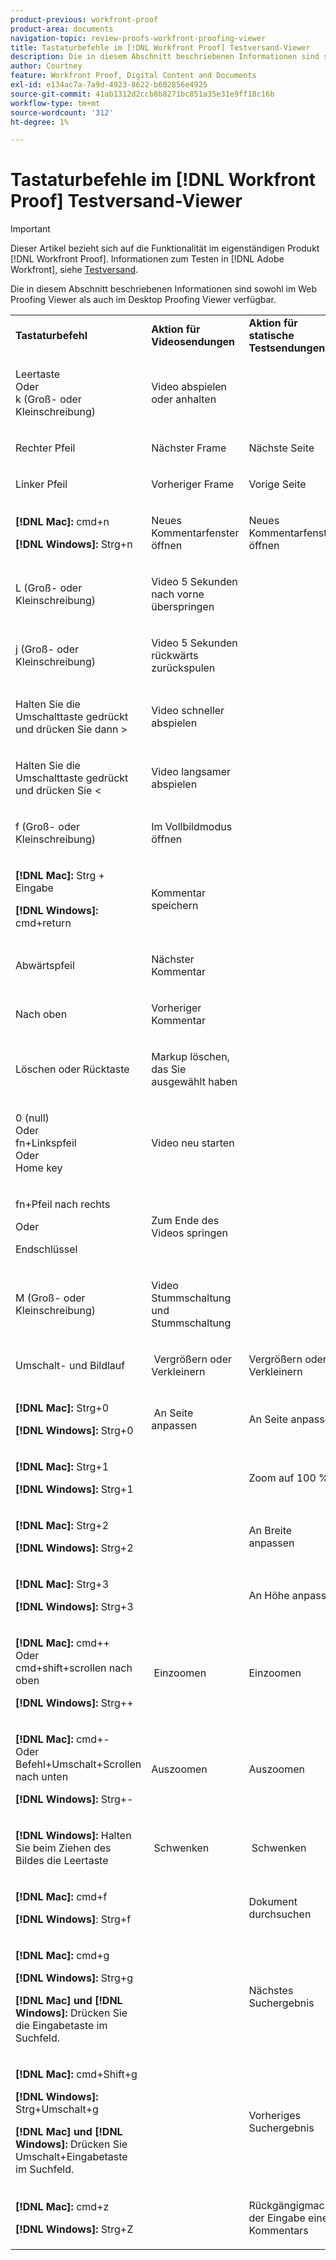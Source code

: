 ```yaml
---
product-previous: workfront-proof
product-area: documents
navigation-topic: review-proofs-workfront-proofing-viewer
title: Tastaturbefehle im [!DNL Workfront Proof] Testversand-Viewer
description: Die in diesem Abschnitt beschriebenen Informationen sind sowohl im Web Proofing Viewer als auch im Desktop Proofing Viewer verfügbar.
author: Courtney
feature: Workfront Proof, Digital Content and Documents
exl-id: e134ac7a-7a9d-4923-8622-b602856e4925
source-git-commit: 41ab1312d2ccb8b8271bc851a35e31e9ff18c16b
workflow-type: tm+mt
source-wordcount: '312'
ht-degree: 1%

---
```


# Tastaturbefehle im [!DNL Workfront Proof] Testversand-Viewer

>[!IMPORTANT]
>
>Dieser Artikel bezieht sich auf die Funktionalität im eigenständigen Produkt [!DNL Workfront Proof]. Informationen zum Testen in [!DNL Adobe Workfront], siehe [Testversand](../../../review-and-approve-work/proofing/proofing.md).

Die in diesem Abschnitt beschriebenen Informationen sind sowohl im Web Proofing Viewer als auch im Desktop Proofing Viewer verfügbar.

<table style="table-layout:auto"> 
 <col> 
 <col> 
 <col> 
 <tbody> 
  <tr> 
   <td><strong>Tastaturbefehl</strong> </td> 
   <td><strong>Aktion für Videosendungen</strong> </td> 
   <td><strong>Aktion für statische Testsendungen</strong> </td> 
  </tr> 
  <tr> 
   <td> <p>Leertaste<br>Oder<br>k (Groß- oder Kleinschreibung)</p> </td> 
   <td> <p>Video abspielen oder anhalten</p> </td> 
   <td> <p> </p> </td> 
  </tr> 
  <tr> 
   <td> <p>Rechter Pfeil</p> </td> 
   <td> <p>Nächster Frame</p> </td> 
   <td> <p>Nächste Seite</p> </td> 
  </tr> 
  <tr> 
   <td> <p>Linker Pfeil</p> </td> 
   <td> <p>Vorheriger Frame</p> </td> 
   <td> <p>Vorige Seite</p> </td> 
  </tr> 
  <tr> 
   <td> <p><strong>[!DNL Mac]:</strong> cmd+n</p> <p><strong>[!DNL Windows]:</strong> Strg+n</p> </td> 
   <td> <p>Neues Kommentarfenster öffnen</p> </td> 
   <td> <p>Neues Kommentarfenster öffnen</p> </td> 
  </tr> 
  <tr> 
   <td> <p>L (Groß- oder Kleinschreibung)</p> </td> 
   <td> <p>Video 5 Sekunden nach vorne überspringen</p> </td> 
   <td> <p> </p> </td> 
  </tr> 
  <tr> 
   <td> <p>j (Groß- oder Kleinschreibung)</p> </td> 
   <td> <p>Video 5 Sekunden rückwärts zurückspulen</p> </td> 
   <td> <p> </p> </td> 
  </tr> 
  <tr> 
   <td> <p>Halten Sie die Umschalttaste gedrückt und drücken Sie dann &gt;</p> </td> 
   <td> <p>Video schneller abspielen</p> </td> 
   <td> <p> </p> </td> 
  </tr> 
  <tr> 
   <td> <p>Halten Sie die Umschalttaste gedrückt und drücken Sie &lt;</p> </td> 
   <td> <p>Video langsamer abspielen</p> </td> 
   <td> <p> </p> </td> 
  </tr> 
  <tr> 
   <td> <p>f (Groß- oder Kleinschreibung)</p> </td> 
   <td> <p>Im Vollbildmodus öffnen</p> </td> 
   <td> <p> </p> </td> 
  </tr> 
  <tr> 
   <td> <p><strong>[!DNL Mac]:</strong> Strg + Eingabe </p> <p><strong>[!DNL Windows]:</strong> cmd+return</p> </td> 
   <td> <p>Kommentar speichern</p> </td> 
   <td> <p> </p> </td> 
  </tr> 
  <tr> 
   <td> <p>Abwärtspfeil</p> </td> 
   <td> <p>Nächster Kommentar</p> </td> 
   <td> <p> </p> </td> 
  </tr> 
  <tr> 
   <td> <p>Nach oben</p> </td> 
   <td> <p>Vorheriger Kommentar</p> </td> 
   <td> <p> </p> </td> 
  </tr> 
  <tr> 
   <td> <p>Löschen oder Rücktaste</p> </td> 
   <td> <p>Markup löschen, das Sie ausgewählt haben</p> </td> 
   <td> <p> </p> </td> 
  </tr> 
  <tr> 
   <td> <p>0 (null)<br>Oder<br> fn+Linkspfeil<br> Oder<br> Home key</p> </td> 
   <td> <p>Video neu starten</p> </td> 
   <td> <p> </p> </td> 
  </tr> 
  <tr> 
   <td> <p>fn+Pfeil nach rechts</p> <p>Oder</p> <p>Endschlüssel</p> </td> 
   <td> <p>Zum Ende des Videos springen</p> </td> 
   <td> <p> </p> </td> 
  </tr> 
  <tr> 
   <td> <p>M (Groß- oder Kleinschreibung)</p> </td> 
   <td> <p>Video Stummschaltung und Stummschaltung</p> </td> 
   <td> <p> </p> </td> 
  </tr> 
  <tr> 
   <td> <p>Umschalt- und Bildlauf</p> </td> 
   <td> <p> Vergrößern oder Verkleinern</p> </td> 
   <td> <p>Vergrößern oder Verkleinern</p> </td> 
  </tr> 
  <tr> 
   <td> <p><strong>[!DNL Mac]:</strong> Strg+0</p> <p><strong>[!DNL Windows]:</strong> Strg+0</p> </td> 
   <td> <p> An Seite anpassen</p> </td> 
   <td> <p>An Seite anpassen</p> </td> 
  </tr> 
  <tr> 
   <td> <p><strong>[!DNL Mac]:</strong> Strg+1</p> <p><strong>[!DNL Windows]:</strong> Strg+1</p> </td> 
   <td> <p> </p> </td> 
   <td> <p>Zoom auf 100 % </p> </td> 
  </tr> 
  <tr> 
   <td> <p><strong>[!DNL Mac]:</strong> Strg+2</p> <p><strong>[!DNL Windows]:</strong> Strg+2</p> </td> 
   <td> <p> </p> </td> 
   <td> <p>An Breite anpassen </p> </td> 
  </tr> 
  <tr> 
   <td> <p><strong>[!DNL Mac]:</strong> Strg+3</p> <p><strong>[!DNL Windows]:</strong> Strg+3 </p> </td> 
   <td> <p> </p> </td> 
   <td> <p>An Höhe anpassen </p> </td> 
  </tr> 
  <tr> 
   <td> <p><strong>[!DNL Mac]:</strong> cmd++ <br>Oder <br>cmd+shift+scrollen nach oben</p> <p><strong>[!DNL Windows]:</strong> Strg++</p> </td> 
   <td> <p> Einzoomen</p> </td> 
   <td> <p>Einzoomen </p> </td> 
  </tr> 
  <tr> 
   <td> <p><strong>[!DNL Mac]:</strong> cmd+- <br>Oder <br>Befehl+Umschalt+Scrollen nach unten</p> <p><strong>[!DNL Windows]:</strong> Strg+-</p> </td> 
   <td> <p>Auszoomen </p> </td> 
   <td> <p>Auszoomen</p> </td> 
  </tr> 
  <tr> 
   <td> <p><strong>[!DNL Windows]:</strong> Halten Sie beim Ziehen des Bildes die Leertaste</p> </td> 
   <td> <p> Schwenken</p> </td> 
   <td> <p> Schwenken</p> </td> 
  </tr> 
  <tr> 
   <td> <p><strong>[!DNL Mac]:</strong> cmd+f</p> <p><strong>[!DNL Windows]</strong>: Strg+f</p> </td> 
   <td> <p> </p> </td> 
   <td> <p>Dokument durchsuchen</p> </td> 
  </tr> 
  <tr> 
   <td> <p><strong>[!DNL Mac]:</strong> cmd+g</p> <p><strong>[!DNL Windows]:</strong> Strg+g</p> <p><strong>[!DNL Mac] und [!DNL Windows]:</strong> Drücken Sie die Eingabetaste im Suchfeld.</p> </td> 
   <td> <p> </p> </td> 
   <td> <p>Nächstes Suchergebnis</p> </td> 
  </tr> 
  <tr> 
   <td> <p><strong>[!DNL Mac]:</strong> cmd+Shift+g</p> <p><strong>[!DNL Windows]:</strong> Strg+Umschalt+g</p> <p><strong>[!DNL Mac] und [!DNL Windows]:</strong> Drücken Sie Umschalt+Eingabetaste im Suchfeld.</p> </td> 
   <td> <p> </p> </td> 
   <td> <p>Vorheriges Suchergebnis</p> </td> 
  </tr> 
  <tr> 
   <td> <p><strong>[!DNL Mac]:</strong> cmd+z</p> <p><strong>[!DNL Windows]:</strong> Strg+Z</p> </td> 
   <td> <p> </p> </td> 
   <td> <p>Rückgängigmachen der Eingabe eines Kommentars</p> </td> 
  </tr> 
 </tbody> 
</table>
